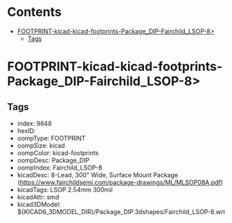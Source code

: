 



Contents
========

* [FOOTPRINT-kicad-kicad-footprints-Package_DIP-Fairchild_LSOP-8>](#footprint-kicad-kicad-footprints-package_dip-fairchild_lsop-8)
	* [Tags](#tags)

# FOOTPRINT-kicad-kicad-footprints-Package_DIP-Fairchild_LSOP-8>

## Tags

- index: 9848
- hexID: 
- oompType: FOOTPRINT
- oompSize: kicad
- oompColor: kicad-footprints
- oompDesc: Package_DIP
- oompIndex: Fairchild_LSOP-8
- kicadDesc: 8-Lead, 300\" Wide, Surface Mount Package (https://www.fairchildsemi.com/package-drawings/ML/MLSOP08A.pdf)
- kicadTags: LSOP 2.54mm 300mil
- kicadAttr: smd
- kicad3DModel: ${KICAD6_3DMODEL_DIR}/Package_DIP.3dshapes/Fairchild_LSOP-8.wrl
